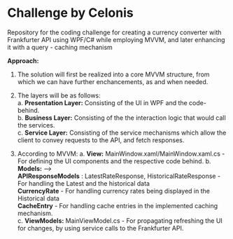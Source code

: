 # Challenge by Celonis
Repository for the coding challenge for creating a currency converter with Frankfurter API using WPF/C# while employing MVVM, and later enhancing it with a query - caching mechanism

**Approach:**
1. The solution will first be realized into a core MVVM structure, from which we can have further enchancements, as and when needed.  
2. The layers will be as follows:  
   a. **Presentation Layer:** Consisting of the UI in WPF and the code-behind.  
   b. **Business Layer:** Consisting of the the interaction logic that would call the services.  
   c. **Service Layer:** Consisting of the service mechanisms which allow the client to convey requests to the API, and fetch responses.  

3. According to MVVM:
   a. **View:** MainWindow.xaml/MainWindow.xaml.cs - For defining the UI components and the respective code behind.
   b. **Models:** -->  
        **APIResponseModels** : LatestRateResponse, HistoricalRateResponse - For handling the Latest and the historical data   
        **CurrencyRate** - For handling currency rates being displayed in the Historical data  
        **CacheEntry** - For handling cache entries in the implemented caching mechanism.  
   c. **ViewModels:**  MainViewModel.cs - For propagating refreshing the UI for changes, by using service calls to the Frankfurter API.




